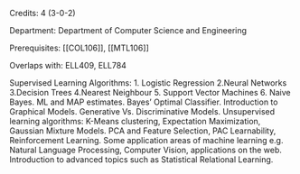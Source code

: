 Credits: 4 (3-0-2)

Department: Department of Computer Science and Engineering

Prerequisites: [[COL106]], [[MTL106]]

Overlaps with: ELL409, ELL784

Supervised Learning Algorithms: 1. Logistic Regression 2.Neural Networks 3.Decision Trees 4.Nearest Neighbour 5. Support Vector Machines 6. Naive Bayes. ML and MAP estimates. Bayes’ Optimal Classifier. Introduction to Graphical Models. Generative Vs. Discriminative Models. Unsupervised learning algorithms: K-Means clustering, Expectation Maximization, Gaussian Mixture Models. PCA and Feature Selection, PAC Learnability, Reinforcement Learning. Some application areas of machine learning e.g. Natural Language Processing, Computer Vision, applications on the web. Introduction to advanced topics such as Statistical Relational Learning.
